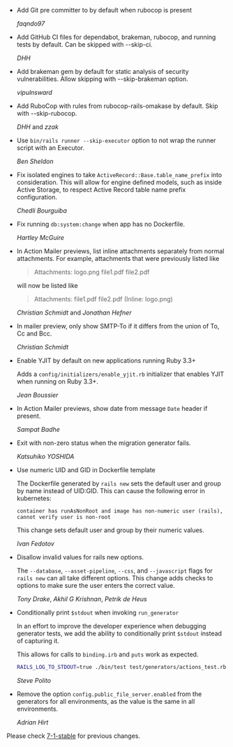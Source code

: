 *   Add Git pre committer to by default when rubocop is present

    *faqndo97*

*   Add GitHub CI files for dependabot, brakeman, rubocop, and running tests by default. Can be skipped with --skip-ci.

    *DHH*

*   Add brakeman gem by default for static analysis of security vulnerabilities. Allow skipping with --skip-brakeman option.

    *vipulnsward*

*   Add RuboCop with rules from rubocop-rails-omakase by default. Skip with --skip-rubocop.

    *DHH* and *zzak*

*   Use `bin/rails runner --skip-executor` option to not wrap the runner script
    with an Executor.

    *Ben Sheldon*

*   Fix isolated engines to take `ActiveRecord::Base.table_name_prefix` into consideration.
    This will allow for engine defined models, such as inside Active Storage, to respect
    Active Record table name prefix configuration.

    *Chedli Bourguiba*

*   Fix running `db:system:change` when app has no Dockerfile.

    *Hartley McGuire*

*   In Action Mailer previews, list inline attachments separately from normal
    attachments. For example, attachments that were previously listed like

      > Attachments: logo.png file1.pdf file2.pdf

    will now be listed like

      > Attachments: file1.pdf file2.pdf (Inline: logo.png)

    *Christian Schmidt* and *Jonathan Hefner*

*   In mailer preview, only show SMTP-To if it differs from the union of To, Cc and Bcc.

    *Christian Schmidt*

*   Enable YJIT by default on new applications running Ruby 3.3+

    Adds a `config/initializers/enable_yjit.rb` initializer that enables YJIT
    when running on Ruby 3.3+.

    *Jean Boussier*

*   In Action Mailer previews, show date from message `Date` header if present.

    *Sampat Badhe*

*   Exit with non-zero status when the migration generator fails.

    *Katsuhiko YOSHIDA*

*   Use numeric UID and GID in Dockerfile template

    The Dockerfile generated by `rails new` sets the default user and group
    by name instead of UID:GID. This can cause the following error in kubernetes:

    ```
    container has runAsNonRoot and image has non-numeric user (rails), cannot verify user is non-root
    ```

    This change sets default user and group by their numeric values.

    *Ivan Fedotov*

*   Disallow invalid values for rails new options.

    The `--database`, `--asset-pipeline`, `--css`, and `--javascript` flags for
    `rails new` can all take different options. This change adds checks to
    options to make sure the user enters the correct value.

    *Tony Drake*, *Akhil G Krishnan*, *Petrik de Heus*

*   Conditionally print `$stdout` when invoking `run_generator`

    In an effort to improve the developer experience when debugging
    generator tests, we add the ability to conditionally print `$stdout`
    instead of capturing it.

    This allows for calls to `binding.irb` and `puts` work as expected.

    ```sh
    RAILS_LOG_TO_STDOUT=true ./bin/test test/generators/actions_test.rb
    ```

    *Steve Polito*

*   Remove the option `config.public_file_server.enabled` from the generators
    for all environments, as the value is the same in all environments.

    *Adrian Hirt*

Please check [7-1-stable](https://github.com/rails/rails/blob/7-1-stable/railties/CHANGELOG.md) for previous changes.
